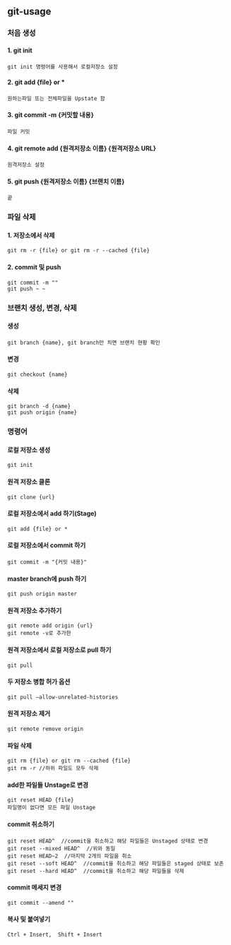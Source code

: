 ## git-usage

### 처음 생성
#### 1. git init
    git init 명령어를 사용해서 로컬저장소 설정
#### 2. git add {file} or *
    원하는파일 또는 전체파일을 Upstate 함
#### 3. git commit -m {커밋할 내용}
    파일 커밋
#### 4. git remote add {원격저장소 이름} {원격저장소 URL}
    원격저장소 설정
#### 5. git push {원격저장소 이름} {브랜치 이름}
    끝
    
### 파일 삭제
#### 1. 저장소에서 삭제
    git rm -r {file} or git rm -r --cached {file}
#### 2. commit 및 push
    git commit -m "" 
    git push ~ ~

### 브랜치 생성, 변경, 삭제
#### 생성 
    git branch {name}, git branch만 치면 브랜치 현황 확인
#### 변경
    git checkout {name}
#### 삭제
    git branch -d {name}
    git push origin {name}

### 명령어

#### 로컬 저장소 생성
    git init
#### 원격 저장소 클론
    git clone {url}
#### 로컬 저장소에서 add 하기(Stage)
    git add {file} or *
#### 로컬 저장소에서 commit 하기
    git commit -m "{커밋 내용}"
#### master branch에 push 하기
    git push origin master
#### 원격 저장소 추가하기
    git remote add origin {url}
    git remote -v로 추가한 
#### 원격 저장소에서 로컬 저장소로 pull 하기
    git pull
#### 두 저장소 병합 허가 옵션
    git pull –allow-unrelated-histories
#### 원격 저장소 제거
    git remote remove origin
#### 파일 삭제
    git rm {file} or git rm --cached {file}
    git rm -r //하위 파일도 모두 삭제
#### add한 파일들 Unstage로 변경
    git reset HEAD {file}
    파일명이 없다면 모든 파일 Unstage
#### commit 취소하기
    git reset HEAD^  //commit을 취소하고 해당 파일들은 Unstaged 상태로 변경
    git reset --mixed HEAD^  //위와 동일
    git reset HEAD~2  //마지막 2개의 파일을 취소
    git reset --soft HEAD^  //commit을 취소하고 해당 파일들은 staged 상태로 보존  
    git reset --hard HEAD^  //commit을 취소하고 해당 파일들을 삭제
#### commit 메세지 변경
    git commit --amend ""
#### 복사 및 붙여넣기
    Ctrl + Insert,  Shift + Insert

